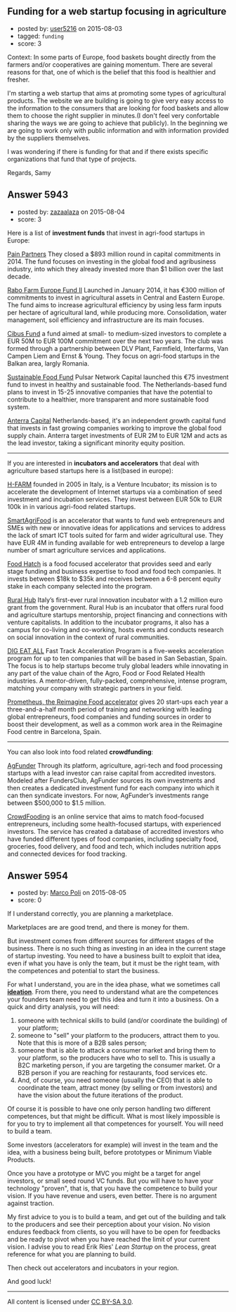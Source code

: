 ## Funding for a web startup focusing in agriculture

- posted by: [user5216](https://stackexchange.com/users/3003628/user5216) on 2015-08-03
- tagged: `funding`
- score: 3

Context: In some parts of Europe, food baskets bought directly from the farmers and/or cooperatives are gaining momentum. There are several reasons for that, one of which is the belief that this food is healthier and fresher.

I'm starting a web startup that aims at promoting some types of agricultural products. The website we are building is going to give very easy access to the information to the consumers that are looking for food baskets and allow them to choose the right supplier in minutes.(I don't feel very confortable sharing the ways we are going to achieve that publicly). In the beginning we are going to work only with public information and with information provided by the suppliers themselves.

I was wondering if there is funding for that and if there exists specific organizations that fund that type of projects.

Regards,
Samy


## Answer 5943

- posted by: [zazaalaza](https://stackexchange.com/users/4672194/zazaalaza) on 2015-08-04
- score: 3

Here is a list of **investment funds** that invest in agri-food startups in Europe:
 
[Pain Partners](http://www.painepartners.com/portfolio/) They closed a $893 million round in capital commitments in 2014. The fund focuses on investing in the global food and agribusiness industry, into which they already invested more than $1 billion over the last decade.

[Rabo Farm Europe Fund II](http://rabofarm.com/page/downloads/140902_RFEFII_Teaser_Final.pdf)
Launched in January 2014, it has €300 million of commitments to invest in agricultural assets in Central and Eastern Europe. The fund aims to increase agricultural efficiency by using less farm inputs per hectare of agricultural land, while producing more. Consolidation, water management, soil efficiency and infrastructure are its main focuses.

[Cibus Fund](http://cibusfarmlandclub.com/)
a fund aimed at small- to medium-sized investors to complete a EUR 50M to EUR 100M commitment over the next two years. The club was formed through a partnership between DLV Plant, Farmfield, Interfarms, Van Campen Liem and Ernst & Young. They focus on agri-food startups in the Balkan area, largly Romania.

[Sustainable Food Fund](http://www.pulsarnetworkcapital.nl/pulsar-network-capital-fund/sustainable-food-fund-english/)
Pulsar Network Capital launched this €75 investment fund to invest in healthy and sustainable food. The Netherlands-based fund plans to invest in 15-25 innovative companies that have the potential to contribute to a healthier, more transparent and more sustainable food system.

[Anterra Capital](http://www.anterracapital.com/#!) Netherlands-based, it's an independent growth capital fund that invests in fast growing companies working to improve the global food supply chain. Anterra target investments of EUR 2M to EUR 12M and acts as the lead investor, taking a  significant minority equity position. 

------
If you are interested in **incubators and accelerators** that deal with agriculture based startups here is a list(based in europe):

[H-FARM](http://www.h-farmventures.com/en/) founded in 2005 in Italy, is a Venture Incubator; its mission is to accelerate the development of Internet startups via a combination of seed investment and incubation services. They invest between EUR 50k to EUR 100k in in various agri-food related startups.

[SmartAgriFood](http://www.smartagrifood.com/) is an accelerator that wants to fund web entrepreneurs and SMEs with new or innovative ideas for applications and services to address the lack of smart ICT tools suited for farm and wider agricultural use. They have EUR 4M in funding available for web entrepreneurs to develop a large number of smart agriculture services and applications.

[Food Hatch](http://www.foodhatch.co/faq.html) is a food focused accelerator that provides seed and early stage funding and business expertise to food and food tech companies. It invests between $18k to $35k and receives between a 6-8 percent equity stake in each company selected into the program.

[Rural Hub](http://www.ruralhub.it/en/) Italy’s first-ever rural innovation incubator with a 1.2 million euro grant from the government. Rural Hub is an incubator that offers rural food and agriculture startups mentorship, project financing and connections with venture capitalists. In addition to the incubator programs, it also has a campus for co-living and co-working, hosts events and conducts research on social innovation in the context of rural communities.

[DIG EAT ALL](http://digeatall.com/) Fast Track Acceleration Program is a five-weeks acceleration program for up to ten companies that will be based in San Sebastian, Spain. The focus is to help startups become truly global leaders while innovating in any part of the value chain of the Agro, Food or Food Related Health industries. A mentor-driven, fully-packed, comprehensive, intense program, matching your company with strategic partners in your field.

[Prometheus, the Reimagine Food accelerator](http://www.reimagine-food.com/prometheus/) gives 20 start-ups each year a three-and-a-half month period of training and networking with leading global entrepreneurs, food companies and funding sources in order to boost their development, as well as a common work area in the Reimagine Food centre in Barcelona, Spain.

------ 
You can also look into food related **crowdfunding**:
 
[AgFunder](http://agfunder.com/) Through its platform, agriculture, agri-tech and food processing startups with a lead investor can raise capital from accredited investors. Modeled after FundersClub, AgFunder sources its own investments and then creates a dedicated investment fund for each company into which it can then syndicate investors. For now, AgFunder’s investments range between $500,000 to $1.5 million.

[CrowdFooding](http://crowdfooding.co/) is an online service that aims to match food-focused entrepreneurs, including some health-focused startups, with experienced investors. The service has created a database of accredited investors who have funded different types of food companies, including specialty food, groceries, food delivery, and food and tech, which includes nutrition apps and connected devices for food tracking.



## Answer 5954

- posted by: [Marco Poli](https://stackexchange.com/users/3026136/marco-poli) on 2015-08-05
- score: 0

<p>If I understand correctly, you are planning a marketplace.</p>

<p>Marketplaces are are good trend, and there is money for them.</p>

<p>But investment comes from different sources for different stages of the business. There is no such thing as investing in an idea in the current stage of startup investing. You need to have a business built to exploit that idea, even if what you have is only the team, but it must be the right team, with the competences and potential to start the business.</p>

<p>For what I understand, you are in the idea phase, what we sometimes call <strong><a href="https://en.wikipedia.org/wiki/Ideation_%28idea_generation%29" rel="nofollow">ideation</a></strong>. From there, you need to understand what are the competences your founders team need to get this idea and turn it into a business. On a quick and dirty analysis, you will need:</p>

<ol>
<li>someone with technical skills to build (and/or coordinate the building) of your platform;</li>
<li>someone to "sell" your platform to the producers, attract them to you. Note that this is more of a B2B sales person;</li>
<li>someone that is able to attack a consumer market and bring them to your platform, so the producers have who to sell to. This is usually a B2C marketing person, if you are targeting the consumer market. Or a B2B person if you are reaching for restaurants, food services etc.</li>
<li>And, of course, you need someone (usually the CEO) that is able to coordinate the team, attract money (by selling or from investors) and have the vision about the future iterations of the product.</li>
</ol>

<p>Of course it is possible to have one only person handling two different competences, but that might be difficult. What is most likely impossible is for you to try to implement all that competences for yourself. You will need to build a team.</p>

<p>Some investors (accelerators for example) will invest in the team and the idea, with a business being built, before prototypes or Minimum Viable Products. </p>

<p>Once you have a prototype or MVC you might be a target for angel investors, or small seed round VC funds. But you will have to have your technology "proven", that is, that you have the competence to build your vision. If you have revenue and users, even better. There is no argument against traction.</p>

<p>My first advice to you is to build a team, and get out of the building and talk to the producers and see their perception about your vision. No vision endures feedback from clients, so you will have to be open for feedbacks and be ready to pivot when you have reached the limit of your current vision. I advise you to read Erik Ries' <em>Lean Startup</em> on the process, great reference for what you are planning to build.</p>

<p>Then check out accelerators and incubators in your region.</p>

<p>And good luck!</p>




---

All content is licensed under [CC BY-SA 3.0](https://creativecommons.org/licenses/by-sa/3.0/).
